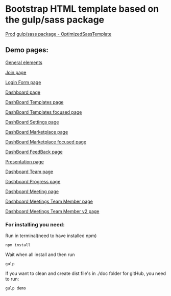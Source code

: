 # Bootstrap HTML template based on the gulp/sass package
[Prod](https://mindful.team/)
[gulp/sass package - OptimizedSassTemplate](https://github.com/Oshchenkov/OptimizedSassTemplate)

## Demo pages:

[General elements](https://oshchenkov.github.io/mindfulTeam/elements.html)

[Join page](https://oshchenkov.github.io/mindfulTeam/)

[Login Form page](https://oshchenkov.github.io/mindfulTeam/loginForm.html)

[Dashboard page](https://oshchenkov.github.io/mindfulTeam/dashBoard.html)

[ DashBoard Templates page](https://oshchenkov.github.io/mindfulTeam/dashBoard-templates.html)

[ DashBoard Templates focused page](https://oshchenkov.github.io/mindfulTeam/dashBoard-templates-focused.html)

[ DashBoard Settings page](https://oshchenkov.github.io/mindfulTeam/dashBoard-settings.html)

[ DashBoard Marketplace page](https://oshchenkov.github.io/mindfulTeam/dashBoard-marketplace.html)

[ DashBoard Marketplace focused page](https://oshchenkov.github.io/mindfulTeam/dashBoard-marketplace-focused.html)

[ DashBoard FeedBack page](https://oshchenkov.github.io/mindfulTeam/dashBoard-feedBack.html)

[ Presentation page](https://oshchenkov.github.io/mindfulTeam/presentation-page.html)

[ Dashboard Team page](https://oshchenkov.github.io/mindfulTeam/dashBoard-team.html)

[ Dashboard Progress page](https://oshchenkov.github.io/mindfulTeam/dashBoard-progress.html)

[ Dashboard Meeting page](https://oshchenkov.github.io/mindfulTeam/meetings-overview.html)

[ Dashboard Meetings Team Member page](https://oshchenkov.github.io/mindfulTeam/meetings-team-member.html)

[ Dashboard Meetings Team Member v2 page](https://oshchenkov.github.io/mindfulTeam/meetings-team-member_v2.html)

### For installing you need:

Run in terminal(need to have installed npm)

```
npm install
```

Wait when all install and then run

```
gulp
```

If you want to clean and create dist file's in ./doc folder for gitHub, you need to run:

```
gulp demo
```
